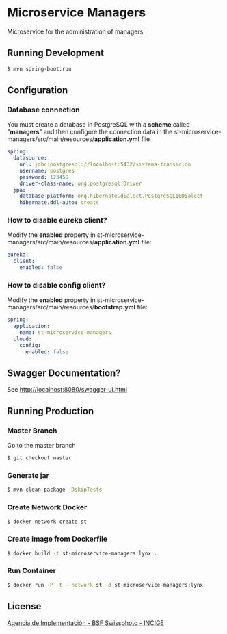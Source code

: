 # Microservice Managers

Microservice for the administration of managers.

## Running Development

```sh
$ mvn spring-boot:run
```

## Configuration 

### Database connection

You must create a database in PostgreSQL with a **scheme** called "**managers**" and then configure the connection data in the st-microservice-managers/src/main/resources/**application.yml** file

```yml
spring:
  datasource:
    url: jdbc:postgresql://localhost:5432/sistema-transicion
    username: postgres
    password: 123456
    driver-class-name: org.postgresql.Driver
  jpa:
    database-platform: org.hibernate.dialect.PostgreSQL10Dialect
    hibernate.ddl-auto: create
```

### How to disable eureka client?

Modify the **enabled** property in st-microservice-managers/src/main/resources/**application.yml** file:

```yml
eureka:
  client:
    enabled: false
```

### How to disable config client?

Modify the **enabled** property in st-microservice-managers/src/main/resources/**bootstrap.yml** file:

```yml
spring:
  application:
    name: st-microservice-managers
  cloud:
    config:
      enabled: false
```

## Swagger Documentation?

See [http://localhost:8080/swagger-ui.html](http://localhost:8080/swagger-ui.html)

## Running Production

### Master Branch

Go to the master branch

```sh
$ git checkout master
```

### Generate jar

```sh
$ mvn clean package -DskipTests
```

### Create Network Docker

```sh
$ docker network create st
```

### Create image from Dockerfile

```sh
$ docker build -t st-microservice-managers:lynx .
```

### Run Container

```sh
$ docker run -P -t --network st -d st-microservice-managers:lynx
```

## License

[Agencia de Implementación - BSF Swissphoto - INCIGE](https://github.com/AgenciaImplementacion/st-microservice-managers/blob/master/LICENSE)